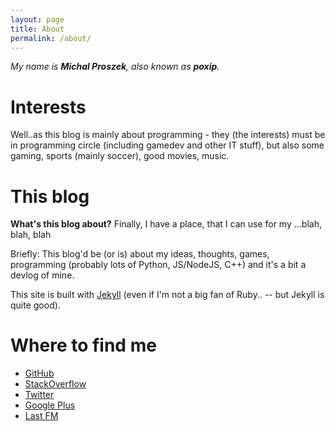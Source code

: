 ```yaml
---
layout: page
title: About
permalink: /about/
---
```


_My name is **Michal Proszek**, also known as **poxip**._

# Interests
Well..as this blog is mainly about programming - they (the interests) must be in programming circle (including gamedev and other IT stuff),
but also some gaming, sports (mainly soccer), good movies, music.

# This blog
**What's this blog about?**
Finally, I have a place, that I can use for my
...blah, blah, blah

Briefly: This blog'd be (or is) about my ideas,
thoughts, games, programming (probably lots of Python, JS/NodeJS, C++)
and it's a bit a devlog of mine.

This site is built with [Jekyll](http://jekyllrb.com/) (even if I'm not a big fan of Ruby.. --
but Jekyll is quite good).

# Where to find me
* [GitHub](//github.com/poxip)
* [StackOverflow](//stackoverflow.com/users/2221315/poxip)
* [Twitter](//twitter.com/poxip)
* [Google Plus](//google.com/+MichalProszek)
* [Last FM](//last.fm/poxip)